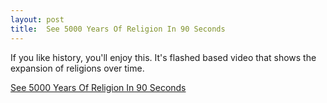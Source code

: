 ```yaml
---
layout: post
title:  See 5000 Years Of Religion In 90 Seconds
---
```

If you like history, you'll enjoy this. It's flashed based video that shows the expansion of religions over time.

[See 5000 Years Of Religion In 90 Seconds](http://feeds.feedburner.com/~r/geeknews/DMDB/~3/188372472/see-5000-years-of-religion-in-90-seconds)
